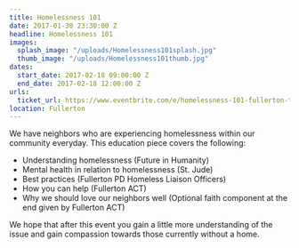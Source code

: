 ```yaml
---
title: Homelessness 101
date: 2017-01-30 23:30:00 Z
headline: Homelessness 101
images:
  splash_image: "/uploads/Homelessness101splash.jpg"
  thumb_image: "/uploads/Homelessness101thumb.jpg"
dates:
  start_date: 2017-02-18 09:00:00 Z
  end_date: 2017-02-18 12:00:00 Z
urls:
  ticket_url: https://www.eventbrite.com/e/homelessness-101-fullerton-tickets-30931973365?aff=es2
location: Fullerton
---
```


We have neighbors who are experiencing homelessness within our community everyday. This education piece covers the following:

* Understanding homelessness (Future in Humanity)
* Mental health in relation to homelessness (St. Jude)
* Best practices (Fullerton PD Homeless Liaison Officers)
* How you can help (Fullerton ACT)
* Why we should love our neighbors well (Optional faith component at the end given by Fullerton ACT)

We hope that after this event you gain a little more understanding of the issue and gain compassion towards those currently without a home.
